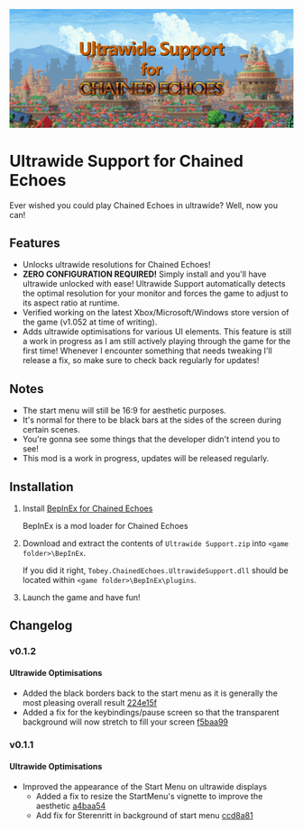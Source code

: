 ![Ultrawide Support for Chained Echoes](assets/hero.png)

# Ultrawide Support for Chained Echoes

Ever wished you could play Chained Echoes in ultrawide? Well, now you can!

## Features

-   Unlocks ultrawide resolutions for Chained Echoes!
-   **ZERO CONFIGURATION REQUIRED!** Simply install and you'll have ultrawide unlocked with ease! Ultrawide Support automatically detects the optimal resolution for your monitor and forces the game to adjust to its aspect ratio at runtime.
-   Verified working on the latest Xbox/Microsoft/Windows store version of the game (v1.052 at time of writing).
-   Adds ultrawide optimisations for various UI elements. This feature is still a work in progress as I am still actively playing through the game for the first time! Whenever I encounter something that needs tweaking I'll release a fix, so make sure to check back regularly for updates!

## Notes

-   The start menu will still be 16:9 for aesthetic purposes.
-   It's normal for there to be black bars at the sides of the screen during certain scenes.
-   You're gonna see some things that the developer didn't intend you to see!
-   This mod is a work in progress, updates will be released regularly.

## Installation

1. Install [BepInEx for Chained Echoes](https://github.com/toebeann/BepInEx.ChainedEchoes)

    BepInEx is a mod loader for Chained Echoes

2. Download and extract the contents of `Ultrawide Support.zip` into `<game folder>\BepInEx`.

    If you did it right, `Tobey.ChainedEchoes.UltrawideSupport.dll` should be located within `<game folder>\BepInEx\plugins`.

3. Launch the game and have fun!

## Changelog

### v0.1.2

#### Ultrawide Optimisations

-   Added the black borders back to the start menu as it is generally the most pleasing overall result [224e15f](https://github.com/toebeann/Tobey.ChainedEchoes.UltrawideSupport/commit/224e15fbb92833f9bfbb075a0790a9bad0c9afb9)
-   Added a fix for the keybindings/pause screen so that the transparent background will now stretch to fill your screen [f5baa99](https://github.com/toebeann/Tobey.ChainedEchoes.UltrawideSupport/commit/f5baa99c12975e77b552b04849a8d90444f1b885)

### v0.1.1

#### Ultrawide Optimisations

-   Improved the appearance of the Start Menu on ultrawide displays
    -   Added a fix to resize the StartMenu's vignette to improve the aesthetic [a4baa54](https://github.com/toebeann/Tobey.ChainedEchoes.UltrawideSupport/commit/a4baa543e2c40502ad4af9f4c2222e12d35702e5)
    -   Add fix for Sterenritt in background of start menu [ccd8a81](https://github.com/toebeann/Tobey.ChainedEchoes.UltrawideSupport/commit/ccd8a81acd90fe4326795a5985df056a77e13bcb)
